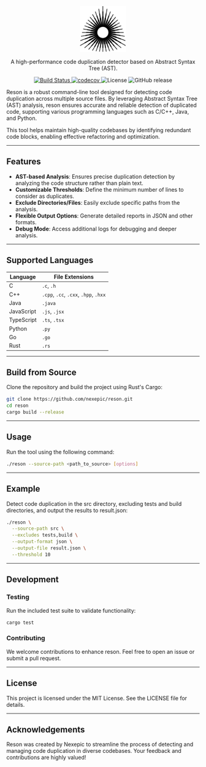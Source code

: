 <p align="center">
    <a href="https://nexepic.github.io/reson">
        <picture>
            <source srcset="./docs/static/img/icon-light.svg" media="(prefers-color-scheme: dark)">
            <img src="./docs/static/img/icon.svg" alt="icon" width="120" />
        </picture>
    </a>
</p>

<p align="center">
  A high-performance code duplication detector based on Abstract Syntax Tree (AST).
</p>

<p align="center">
    <a href="https://github.com/nexepic/reson/actions/workflows/ci.yml">
        <img alt="Build Status" src="https://github.com/nexepic/reson/actions/workflows/ci.yml/badge.svg" />
    </a>
    <a href="https://codecov.io/gh/nexepic/reson">
        <img alt="codecov" src="https://codecov.io/gh/nexepic/reson/branch/main/graph/badge.svg" />
    </a>
    <a>
        <img alt="License" src="https://img.shields.io/github/license/nexepic/reson">
    </a>
    <a>
        <img alt="GitHub release" src="https://img.shields.io/github/v/release/nexepic/reson">
    </a>
</p>

Reson is a robust command-line tool designed for detecting code duplication across multiple source files. By leveraging Abstract Syntax Tree (AST) analysis, reson ensures accurate and reliable detection of duplicated code, supporting various programming languages such as C/C++, Java, and Python.

This tool helps maintain high-quality codebases by identifying redundant code blocks, enabling effective refactoring and optimization.

---

## Features

- **AST-based Analysis**: Ensures precise duplication detection by analyzing the code structure rather than plain text.
- **Customizable Thresholds**: Define the minimum number of lines to consider as duplicates.
- **Exclude Directories/Files**: Easily exclude specific paths from the analysis.
- **Flexible Output Options**: Generate detailed reports in JSON and other formats.
- **Debug Mode**: Access additional logs for debugging and deeper analysis.

---

## Supported Languages

| Language   | File Extensions                       |
|------------|---------------------------------------|
| C          | `.c`, `.h`                            |
| C++        | `.cpp`, `.cc`, `.cxx`, `.hpp`, `.hxx` |
| Java       | `.java`                               |
| JavaScript | `.js`, `.jsx`                         |
| TypeScript | `.ts`, `.tsx`                         |
| Python     | `.py`                                 |
| Go         | `.go`                                 |
| Rust       | `.rs`                                 |

---

## Build from Source

Clone the repository and build the project using Rust's Cargo:

```bash
git clone https://github.com/nexepic/reson.git
cd reson
cargo build --release
```

---

## Usage

Run the tool using the following command:

```bash
./reson --source-path <path_to_source> [options]
```

---

## Example

Detect code duplication in the src directory, excluding tests and build directories, and output the results to result.json:

```bash
./reson \
  --source-path src \
  --excludes tests,build \
  --output-format json \
  --output-file result.json \
  --threshold 10
```

---

## Development

### Testing

Run the included test suite to validate functionality:

```bash
cargo test
```

### Contributing

We welcome contributions to enhance reson. Feel free to open an issue or submit a pull request.

---

## License

This project is licensed under the MIT License. See the LICENSE file for details.

---

## Acknowledgements

Reson was created by Nexepic to streamline the process of detecting and managing code duplication in diverse codebases. Your feedback and contributions are highly valued!
